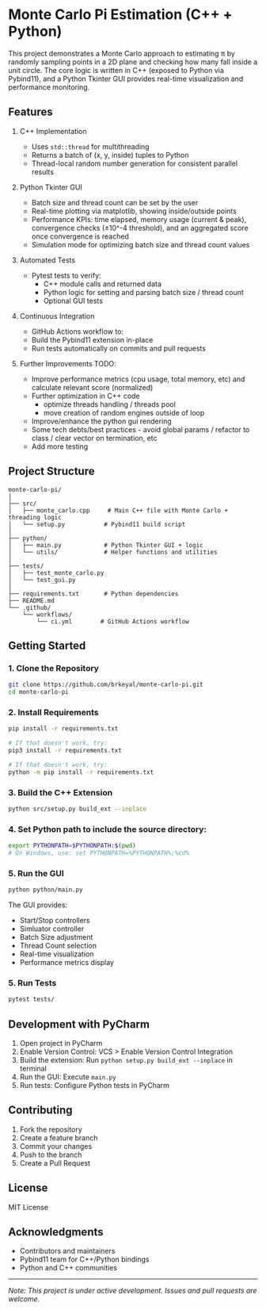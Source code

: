 # Monte Carlo Pi Estimation (C++ + Python)

This project demonstrates a Monte Carlo approach to estimating π by randomly sampling points in a 2D plane and checking how many fall inside a unit circle. The core logic is written in C++ (exposed to Python via Pybind11), and a Python Tkinter GUI provides real-time visualization and performance monitoring.

## Features

1. C++ Implementation
   - Uses `std::thread` for multithreading
   - Returns a batch of (x, y, inside) tuples to Python
   - Thread-local random number generation for consistent parallel results

2. Python Tkinter GUI
   - Batch size and thread count can be set by the user
   - Real-time plotting via matplotlib, showing inside/outside points
   - Performance KPIs: time elapsed, memory usage (current & peak), convergence checks (±10^-4 threshold), and an aggregated score once convergence is reached
   - Simulation mode for optimizing batch size and thread count values

3. Automated Tests
   - Pytest tests to verify:
     - C++ module calls and returned data
     - Python logic for setting and parsing batch size / thread count
     - Optional GUI tests

4. Continuous Integration
   - GitHub Actions workflow to:
   - Build the Pybind11 extension in-place
   - Run tests automatically on commits and pull requests

5. Further Improvements TODO:
   - Improve performance metrics (cpu usage, total memory, etc) and calculate relevant score (normalized)
   - Further optimization in C++ code
      - optimize threads handling / threads pool
      - move creation of random engines outside of loop
   - Improve/enhance the python gui rendering
   - Some tech debts/best practices - avoid global params / refactor to class / clear vector on termination, etc
   - Add more testing

  

## Project Structure
```
monte-carlo-pi/
│
├── src/
│   ├── monte_carlo.cpp     # Main C++ file with Monte Carlo + threading logic
│   └── setup.py           # Pybind11 build script
│
├── python/
│   ├── main.py            # Python Tkinter GUI + logic
│   └── utils/             # Helper functions and utilities
│
├── tests/
│   ├── test_monte_carlo.py
│   └── test_gui.py
│
├── requirements.txt       # Python dependencies
├── README.md
└── .github/
    └── workflows/
        └── ci.yml        # GitHub Actions workflow
```

## Getting Started

### 1. Clone the Repository
```bash
git clone https://github.com/brkeyal/monte-carlo-pi.git
cd monte-carlo-pi
```
### 2. Install Requirements
```bash
pip install -r requirements.txt

# If that doesn't work, try:
pip3 install -r requirements.txt

# If that doesn't work, try:
python -m pip install -r requirements.txt
```

### 3. Build the C++ Extension
```bash
python src/setup.py build_ext --inplace
```

### 4. Set Python path to include the source directory:
```bash
export PYTHONPATH=$PYTHONPATH:$(pwd)
# On Windows, use: set PYTHONPATH=%PYTHONPATH%;%cd%
```

### 5. Run the GUI
```bash
python python/main.py
```

The GUI provides:
- Start/Stop controllers
- Simluator controller
- Batch Size adjustment
- Thread Count selection
- Real-time visualization
- Performance metrics display

### 5. Run Tests
```bash
pytest tests/
```

## Development with PyCharm

1. Open project in PyCharm
2. Enable Version Control: VCS > Enable Version Control Integration
3. Build the extension: Run `python setup.py build_ext --inplace` in terminal
4. Run the GUI: Execute `main.py`
5. Run tests: Configure Python tests in PyCharm

## Contributing

1. Fork the repository
2. Create a feature branch
3. Commit your changes
4. Push to the branch
5. Create a Pull Request

## License

MIT License

## Acknowledgments

- Contributors and maintainers
- Pybind11 team for C++/Python bindings
- Python and C++ communities

---
*Note: This project is under active development. Issues and pull requests are welcome.*
